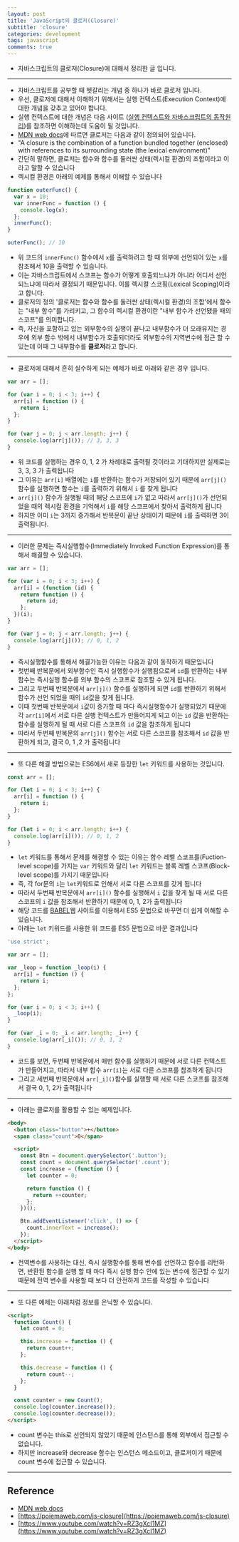 ```yaml
---
layout: post
title: 'JavaScript의 클로저(Closure)'
subtitle: 'closure'
categories: development
tags: javascript
comments: true
---
```


- 자바스크립트의 클로저(Closure)에 대해서 정리한 글 입니다.

---

- 자바스크립트를 공부할 때 헷갈리는 개념 중 하나가 바로 클로저 입니다.
- 우선, 클로저에 대해서 이해하기 위해서는 실행 컨텍스트(Execution Context)에 대한 개념을 갖추고 있어야 합니다.
- 실행 컨텍스트에 대한 개념은 다음 사이트 ([실행 컨텍스트와 자바스크립트의 동작원리](<[https://poiemaweb.com/js-execution-context](https://poiemaweb.com/js-execution-context)>))를 참조하면 이해하는데 도움이 될 것입니다.
- [MDN web docs](<[https://developer.mozilla.org/en-US/docs/Web/JavaScript/Closures](https://developer.mozilla.org/en-US/docs/Web/JavaScript/Closures)>)에 따르면 클로저는 다음과 같이 정의되어 있습니다.
- "A closure is the combination of a function bundled together (enclosed) with references to its surrounding state (the lexical environment)"
- 간단히 말하면, 클로저는 함수와 함수를 둘러싼 상태(렉시컬 환경)의 조합이라고 이라고 말할 수 있습니다
- 렉시컬 환경은 아래의 예제를 통해서 이해할 수 있습니다

```javascript
function outerFunc() {
  var x = 10;
  var innerFunc = function () {
    console.log(x);
  };
  innerFunc();
}

outerFunc(); // 10
```

- 위 코드의 `innerFunc()` 함수에서 `x`를 출력하려고 할 때 외부에 선언되어 있는 `x`를 참조해서 10을 출력할 수 있습니다.
- 이는 자바스크립트에서 스코프는 함수가 어떻게 호출되느냐가 아니라 어디서 선언되느냐에 따라서 결정되기 때문입니다. 이를 렉시컬 스코핑(Lexical Scoping)이라고 합니다.
- 클로저의 정의 '클로저는 함수와 함수를 둘러싼 상태(렉시컬 환경)의 조합'에서 함수는 "내부 함수"를 가리키고, 그 함수의 렉시컬 환경이란 "내부 함수가 선언됐을 때의 스코프"를 의미합니다.
- 즉, 자신을 포함하고 있는 외부함수의 실행이 끝나고 내부함수가 더 오래유지는 경우에 외부 함수 밖에서 내부함수가 호출되더라도 외부함수의 지역변수에 접근 할 수 있는데 이때 그 내부함수를 **클로저**라고 합니다.

---

- 클로저에 대해서 흔히 실수하게 되는 예제가 바로 아래와 같은 경우 입니다.

```javascript
var arr = [];

for (var i = 0; i < 3; i++) {
  arr[i] = function () {
    return i;
  };
}

for (var j = 0; j < arr.length; j++) {
  console.log(arr[j]()); // 3, 3, 3
}
```

- 위 코드를 실행하는 경우 0, 1, 2 가 차례대로 출력될 것이라고 기대하지만 실제로는 3, 3, 3 가 출력됩니다
- 그 이유는 `arr[i]` 배열에는 `i`를 반환하는 함수가 저장되어 있기 때문에 `arr[j]()` 함수를 실행하면 함수는 `i`를 출력하기 위해서 `i` 를 찾게 됩니다
- `arr[j]()` 함수가 실행될 때의 해당 스코프에 `i`가 없고 따라서 `arr[j]()`가 선언되었을 때의 렉시컬 환경을 기억해서 `i`를 해당 스코프에서 찾아서 출력하게 됩니다
- 하지만 이미 `i`는 3까지 증가해서 반복문이 끝난 상태이기 때문에 `i`를 출력하면 3이 출력됩니다.

---

- 이러한 문제는 즉시실행함수(Immediately Invoked Function Expression)를 통해서 해결할 수 있습니다.

```javascript
var arr = [];

for (var i = 0; i < 3; i++) {
  arr[i] = (function (id) {
    return function () {
      return id;
    };
  })(i);
}

for (var j = 0; j < arr.length; j++) {
  console.log(arr[j]()); // 0, 1, 2
}
```

- 즉시실행함수를 통해서 해결가능한 이유는 다음과 같이 동작하기 때문입니다
- 첫번째 반복문에서 외부함수인 즉시 실행함수가 실행됨으로써 `id`를 반환하는 내부 함수는 즉시실행 함수를 외부 함수의 스코프로 참조할 수 있게 됩니다.
- 그리고 두번째 반복문에서 `arr[j]()` 함수를 실행하게 되면 `id`를 반환하기 위해서 함수가 선언 되었을 때의 `id`값을 찾게 됩니다.
- 이때 첫번째 반복문에서 `i`값이 증가할 때 마다 즉시실행함수가 실행되었기 때문에 각 `arr[i]`에서 서로 다른 실행 컨텍스트가 만들어지게 되고 이는 `id` 값을 반환하는 함수를 실행하게 될 때 서로 다른 스코프의 `id` 값을 참조하게 됩니다
- 따라서 두번째 반복문의 `arr[j]()` 함수는 서로 다른 스코프를 참조해서 `id` 값을 반환하게 되고, 결국 0, 1 ,2 가 출력됩니다

---

- 또 다른 해결 방법으로는 ES6에서 새로 등장한 `let` 키워드를 사용하는 것입니다.

```javascript
const arr = [];

for (let i = 0; i < 3; i++) {
  arr[i] = function () {
    return i;
  };
}

for (let i = 0; i < arr.length; i++) {
  console.log(arr[i]()); // 0, 1, 2
}
```

- `let` 키워드를 통해서 문제를 해결할 수 있는 이유는 함수 레벨 스코프를(Fuction-level scope)를 가지는 `var` 키워드와 달리 `let` 키워드는 블록 레벨 스코프(Block-level scope)를 가지기 때문입니다
- 즉, 각 for문의 `i`는 `let`키워드로 인해서 서로 다른 스코프를 갖게 됩니다
- 따라서 두번째 반복문에서 `arr[i]()` 함수를 실행해서 `i` 값을 찾게 될 때 서로 다른 스코프의 `i` 값을 참조해서 반환하기 때문에 0, 1, 2가 출력됩니다
- 해당 코드를 [BABEL](https://babeljs.io/repl#?browsers=defaults%2C%20not%20ie%2011%2C%20not%20ie_mob%2011&build=&builtIns=false&spec=false&loose=false&code_lz=MYewdgzgLgBAhgJwTAvDA2gXQNwChcBmIyAFADYCmsAlqjAAzYy0A8MAzE9QNTcCUMAN64Y8JOmqY6BAK5hgUauBgkBw0aIRUZCMMzyiAvnkP4ipSjTqNmMNogQA6SmADmUABZdeakTFCQIJTOIK4kDhKYqnxMAPSxDAA0MACMyQBMuIZAA&debug=false&forceAllTransforms=false&shippedProposals=false&circleciRepo=&evaluate=false&fileSize=false&timeTravel=false&sourceType=module&lineWrap=true&presets=env%2Ces2015%2Creact%2Cstage-2%2Cenv&prettier=false&targets=&version=7.10.2&externalPlugins=)웹 사이트를 이용해서 ES5 문법으로 바꾸면 더 쉽게 이해할 수 있습니다.
- 아래는 `let` 키워드를 사용한 위 코드를 ES5 문법으로 바꾼 결과입니다

```javascript
'use strict';

var arr = [];

var _loop = function _loop(i) {
  arr[i] = function () {
    return i;
  };
};

for (var i = 0; i < 3; i++) {
  _loop(i);
}

for (var _i = 0; _i < arr.length; _i++) {
  console.log(arr[_i]()); // 0, 1, 2
}
```

- 코드를 보면, 두번째 반복문에서 매번 함수를 실행하기 때문에 서로 다른 컨텍스트가 만들어지고, 따라서
  내부 함수 `arr[i]`는 서로 다른 스코프를 참조하게 됩니다
- 그리고 세번째 반복문에서 `arr[_i]()`함수를 실행할 때 서로 다른 스코프를 참조해서 결국 0, 1, 2가 출력됩니다

---

- 아래는 클로저를 활용할 수 있는 예제입니다.

```html
<body>
  <button class="button">+</button>
  <span class="count">0</span>

  <script>
    const Btn = document.querySelector('.button');
    const count = document.querySelector('.count');
    const increase = (function () {
      let counter = 0;

      return function () {
        return ++counter;
      };
    })();

    Btn.addEventListener('click', () => {
      count.innerText = increase();
    });
  </script>
</body>
```

- 전역변수를 사용하는 대신, 즉시 실행함수를 통해 변수를 선언하고 함수를 리턴하면, 반환된 함수를 실행 할 때 마다 즉시 실행 함수 안에 있는 변수에 접근할 수 있기 때문에 전역 변수를 사용할 때 보다 더 안전하게 코드를 작성할 수 있습니다

---

- 또 다른 예제는 아래처럼 정보를 은닉할 수 있습니다.

```html
<script>
  function Count() {
    let count = 0;

    this.increase = function () {
      return count++;
    };

    this.decrease = function () {
      return count--;
    };
  }

  const counter = new Count();
  console.log(counter.increase());
  console.log(counter.decrease());
</script>
```

- count 변수는 this로 선언되지 않았기 때문에 인스턴스를 통해 외부에서 접근할 수 없습니다.
- 하지만 increase와 decrease 함수는 인스턴스 메소드이고, 클로저이기 때문에 count 변수에 접근할 수 있습니다.

---

## Reference

- [MDN web docs](<[https://developer.mozilla.org/en-US/docs/Web/JavaScript/Closures](https://developer.mozilla.org/en-US/docs/Web/JavaScript/Closures)>)
- [https://poiemaweb.com/js-closure](https://poiemaweb.com/js-closure)
- [https://www.youtube.com/watch?v=RZ3gXcI1MZ](https://www.youtube.com/watch?v=RZ3gXcI1MZ)
